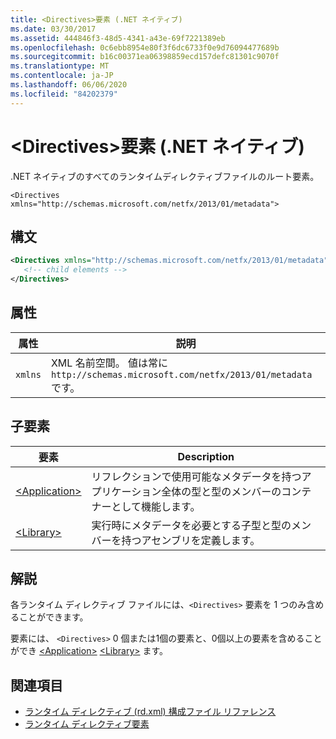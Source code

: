 ```yaml
---
title: <Directives>要素 (.NET ネイティブ)
ms.date: 03/30/2017
ms.assetid: 444846f3-48d5-4341-a43e-69f7221389eb
ms.openlocfilehash: 0c6ebb8954e80f3f6dc6733f0e9d76094477689b
ms.sourcegitcommit: b16c00371ea06398859ecd157defc81301c9070f
ms.translationtype: MT
ms.contentlocale: ja-JP
ms.lasthandoff: 06/06/2020
ms.locfileid: "84202379"
---
```

# <a name="directives-element-net-native"></a>\<Directives>要素 (.NET ネイティブ)
.NET ネイティブのすべてのランタイムディレクティブファイルのルート要素。  
  
 `<Directives xmlns="http://schemas.microsoft.com/netfx/2013/01/metadata">`
  
## <a name="syntax"></a>構文  
  
```xml  
<Directives xmlns="http://schemas.microsoft.com/netfx/2013/01/metadata">  
   <!-- child elements -->
</Directives>  
```  
  
## <a name="attributes"></a>属性  
  
|属性|説明|  
|---------------|-----------------|  
|`xmlns`|XML 名前空間。 値は常に `http://schemas.microsoft.com/netfx/2013/01/metadata` です。|  
  
## <a name="child-elements"></a>子要素  
  
|要素|Description|  
|-------------|-----------------|  
|[\<Application>](application-element-net-native.md)|リフレクションで使用可能なメタデータを持つアプリケーション全体の型と型のメンバーのコンテナーとして機能します。|  
|[\<Library>](library-element-net-native.md)|実行時にメタデータを必要とする子型と型のメンバーを持つアセンブリを定義します。|  
  
## <a name="remarks"></a>解説  
 各ランタイム ディレクティブ ファイルには、`<Directives>` 要素を 1 つのみ含めることができます。  
  
 要素には、 `<Directives>` 0 個または1個の要素と、0個以上の要素を含めることができ [\<Application>](application-element-net-native.md) [\<Library>](library-element-net-native.md) ます。  
  
## <a name="see-also"></a>関連項目

- [ランタイム ディレクティブ (rd.xml) 構成ファイル リファレンス](runtime-directives-rd-xml-configuration-file-reference.md)
- [ランタイム ディレクティブ要素](runtime-directive-elements.md)
